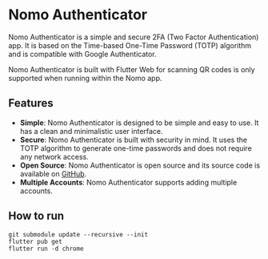 # Nomo Authenticator

Nomo Authenticator is a simple and secure 2FA (Two Factor Authentication) app. It is based on the Time-based One-Time Password (TOTP) algorithm and is compatible with Google Authenticator.

Nomo Authenticator is built with Flutter Web for scanning QR codes is only supported when running within the Nomo app.

## Features

- **Simple**: Nomo Authenticator is designed to be simple and easy to use. It has a clean and minimalistic user interface.
- **Secure**: Nomo Authenticator is built with security in mind. It uses the TOTP algorithm to generate one-time passwords and does not require any network access.
- **Open Source**: Nomo Authenticator is open source and its source code is available on [GitHub](https://github.com/nomo-app/nomo_authenticator.git).
- **Multiple Accounts**: Nomo Authenticator supports adding multiple accounts.

## How to run

```
git submodule update --recursive --init
flutter pub get
flutter run -d chrome
```
